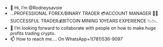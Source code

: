- 👋 Hi, I’m @Rodneysavoie
-  ...PROFESSIONAL FOREX/BINARY TRADER 💳ACCOUNT MANAGER 👨‍💻SUCCESSFUL TRADER💰BITCOIN MINING 10YEARS EXPERIENCE 📉📉.
- 💞️ I’m looking forward to collaborate with people on how to make huge profits trading crypto.
- 📫 How to reach me.... On WhatsApp+1(781)536-9097

<!---
Rodneysavoie/Rodneysavoie is a ✨ special ✨ repository because its `README.md` (this file) appears on your GitHub profile.
You can click the Preview link to take a look at your changes.
--->
